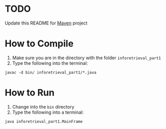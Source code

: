 # TODO
Update this README for [Maven](https://maven.apache.org/) project

# How to Compile
1. Make sure you are in the directory with the folder `inforetrieval_part1`
2. Type the following into the terminal:
```
javac -d bin/ inforetrieval_part1/*.java
```

# How to Run
1. Change into the `bin` directory
2. Type the following into a terminal:
```
java inforetrieval_part1.MainFrame
```
